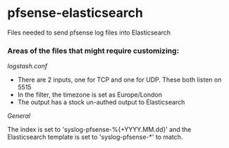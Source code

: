 # pfsense-elasticsearch
Files needed to send pfsense log files into Elasticsearch

### Areas of the files that might require customizing:

*logstash.conf*

- There are 2 inputs, one for TCP and one for UDP.  These both listen on 5515
- In the filter, the timezone is set as Europe/London
- The output has a stock un-authed output to Elasticsearch

*General*

The index is set to 'syslog-pfsense-%{+YYYY.MM.dd}' and the Elasticsearch template is set to 'syslog-pfsense-*' to match.
